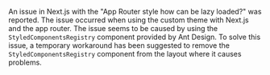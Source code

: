 An issue in Next.js with the "App Router style how can be lazy loaded?" was reported. The issue occurred when using the custom theme with Next.js and the app router. The issue seems to be caused by using the `StyledComponentsRegistry` component provided by Ant Design. To solve this issue, a temporary workaround has been suggested to remove the `StyledComponentsRegistry` component from the layout where it causes problems.
